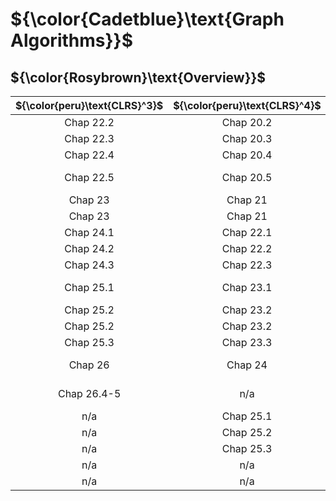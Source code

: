 # ${\color{Cadetblue}\text{Graph Algorithms}}$

## ${\color{Rosybrown}\text{Overview}}$

| ${\color{peru}\text{CLRS}^3}$ | ${\color{peru}\text{CLRS}^4}$ | ${\color{peru}\text{Link}}$ |
|:---:|:---:|:---|
| Chap 22.2 | Chap 20.2 | [Breadth-first search](https://github.com/pl3onasm/CLRS/tree/main/algorithms/graphs/bfs) |
| Chap 22.3 | Chap 20.3 | [Depth-first search](https://github.com/pl3onasm/CLRS/tree/main/algorithms/graphs/dfs) |
| Chap 22.4 | Chap 20.4 | [Topological sort](https://github.com/pl3onasm/CLRS/tree/main/algorithms/graphs/top-sort) |
| Chap 22.5 | Chap 20.5 | [Strongly connected components](https://github.com/pl3onasm/CLRS/tree/main/algorithms/graphs/scc) |
| Chap 23 | Chap 21 | [MST - Kruskal](https://github.com/pl3onasm/CLRS/tree/main/algorithms/graphs/MST-kruskal) |
| Chap 23 | Chap 21 | [MST - Prim](https://github.com/pl3onasm/CLRS/tree/main/algorithms/graphs/MST-prim) |
| Chap 24.1 | Chap 22.1 | [SSSP - Bellman-Ford](https://github.com/pl3onasm/CLRS/tree/main/algorithms/graphs/SSSP-bellman) |
| Chap 24.2 | Chap 22.2 | [SSSP - DAG shortest paths](https://github.com/pl3onasm/CLRS/tree/main/algorithms/graphs/SSSP-DAG) |
| Chap 24.3 | Chap 22.3 | [SSSP - Dijkstra](https://github.com/pl3onasm/CLRS/tree/main/algorithms/graphs/SSSP-dijkstra) |
| Chap 25.1 | Chap 23.1 | [APSP - Matrix multiplication](https://github.com/pl3onasm/CLRS/tree/main/algorithms/graphs/APSP-matrixmp) |
| Chap 25.2 | Chap 23.2 | [APSP - Floyd-Warshall](https://github.com/pl3onasm/CLRS/tree/main/algorithms/graphs/APSP-floyd) |
| Chap 25.2 | Chap 23.2 | [APSP - Transitive closure](https://github.com/pl3onasm/CLRS/tree/main/algorithms/graphs/APSP-transitive-closure) |
| Chap 25.3 | Chap 23.3 | [APSP - Johnson](https://github.com/pl3onasm/CLRS/tree/main/algorithms/graphs/APSP-johnson) |
| Chap 26 | Chap 24 | [Maximum flow - Ford-Fulkerson](https://github.com/pl3onasm/CLRS/tree/main/algorithms/graphs/MF-ford-fulkerson) |
| Chap 26.4-5 | n/a | [Maximum flow - Push-relabel](https://github.com/pl3onasm/CLRS/tree/main/algorithms/graphs/MF-push-relabel) |
| n/a | Chap 25.1 | [MCBM - unweighted](https://github.com/pl3onasm/CLRS/tree/main/algorithms/graphs/MCBM-unweighted) |
| n/a | Chap 25.2 | [MCBM - Gale-Shapley](https://github.com/pl3onasm/CLRS/tree/main/algorithms/graphs/MCBM-gale-shapley) |
| n/a | Chap 25.3 | [MCBM - weighted](https://github.com/pl3onasm/CLRS/tree/main/algorithms/graphs/MCBM-weighted) |
| n/a | n/a | [ETP - Fleury](https://github.com/pl3onasm/CLRS/tree/main/algorithms/graphs/ETP-fleury) |
| n/a | n/a | [ETP - Hierholzer](https://github.com/pl3onasm/CLRS/tree/main/algorithms/graphs/ETP-Hierholzer) |
